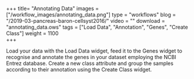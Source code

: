 +++
title= "Annotating Data"
images =  ["/workflow_images/annotating_data.png"]
type = "workflows"
blog =  "/2019-03-pancreas-baron-cellsyst2016/"
video = ""
download = "annotating_data.ows"
tags = ["Load Data", "Annotation", "Genes", "Create Class"]
weight = 1100   
+++

Load your data with the Load Data widget, feed it to the Genes widget to recognise and annotate the genes in your dataset employing the NCBI Entrez database. Create a new class attribute and group the samples according to their annotation using the Create Class widget. 
